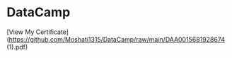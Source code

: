 # DataCamp

[View My Certificate](https://github.com/Moshati1315/DataCamp/raw/main/DAA0015681928674 (1).pdf)

